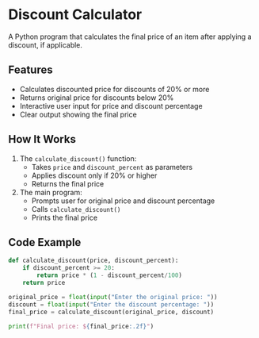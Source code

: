 # Discount Calculator

A Python program that calculates the final price of an item after applying a discount, if applicable.

## Features
- Calculates discounted price for discounts of 20% or more
- Returns original price for discounts below 20%
- Interactive user input for price and discount percentage
- Clear output showing the final price

## How It Works
1. The `calculate_discount()` function:
   - Takes `price` and `discount_percent` as parameters
   - Applies discount only if 20% or higher
   - Returns the final price
2. The main program:
   - Prompts user for original price and discount percentage
   - Calls `calculate_discount()`
   - Prints the final price

## Code Example
```python
def calculate_discount(price, discount_percent):
    if discount_percent >= 20:
        return price * (1 - discount_percent/100)
    return price

original_price = float(input("Enter the original price: "))
discount = float(input("Enter the discount percentage: "))
final_price = calculate_discount(original_price, discount)

print(f"Final price: ${final_price:.2f}")

